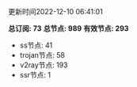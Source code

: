 更新时间2022-12-10 06:41:01

**总订阅: 73**
**总节点: 989**
**有效节点: 293**
- ss节点: 41
- trojan节点: 58
- v2ray节点: 193
- ssr节点: 1
